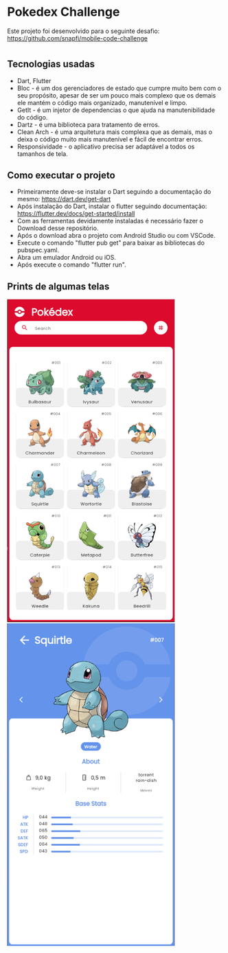 # Pokedex Challenge
Este projeto foi desenvolvido para o seguinte desafio: https://github.com/snapfi/mobile-code-challenge

#

## Tecnologias usadas
- Dart, Flutter
- Bloc - é um dos gerenciadores de estado que cumpre muito bem com o seu propósito, apesar de ser um pouco mais complexo que os demais ele mantém o código mais organizado, manutenível e limpo.
- GetIt - é um injetor de dependencias o que ajuda na manutenibilidade do código.
- Dartz - é uma biblioteca para tratamento de erros.
- Clean Arch - é uma arquitetura mais complexa que as demais, mas o deixa o código muito mais manutenível e fácil de encontrar erros.
- Responsividade - o aplicativo precisa ser adaptável a todos os tamanhos de tela.

## Como executar o projeto
- Primeiramente deve-se instalar o Dart seguindo a documentação do mesmo: https://dart.dev/get-dart
- Após instalação do Dart, instalar o flutter seguindo documentação: https://flutter.dev/docs/get-started/install
- Com as ferramentas devidamente instaladas é necessário fazer o Download desse repositório.
- Após o download abra o projeto com Android Studio ou com VSCode.
- Execute o comando "flutter pub get" para baixar as bibliotecas do pubspec.yaml.
- Abra um emulador Android ou iOS.
- Após execute o comando "flutter run".

## Prints de algumas telas

[<img src="assets/prints/pokedex_list.png" width="390"/>](assets/prints/pokedex_list.png)
[<img src="assets/prints/pokemon_detail.png" width="390"/>](assets/prints/pokemon_detail.png)
